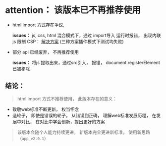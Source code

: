 # attention： 该版本已不再推荐使用

- html import 方式存在争议, 

    **issues：** js, css, html 混合模式下，通过 import导入 运行时报错， 出现内联 js 限制 CSP： [解决方案](https://stackoverflow.com/questions/25625412/chrome-extension-content-security-policy-executing-inline-code) (三种方案插件模式下测试均失败)

- 部分 api 已经废弃， 不再推荐使用

    **issues：** 将js 提取出来，通过src引入， 报错， document.registerElement 已被移除

## 结论：

> html import 方式不推荐使用， 此版本存在的意义：

- 致敬web标准不断更新， 权当怀念
- 造轮子， 即使是错误的轮子， 从错误到正确， 理解web标准发展历程， 在发展中对比， 在对比中学会创新，提出更好的方案

> 该版本会随个人能力持续更进， 新版本完全更进新标准， 使用新思路（`app_v2.0.1`）
